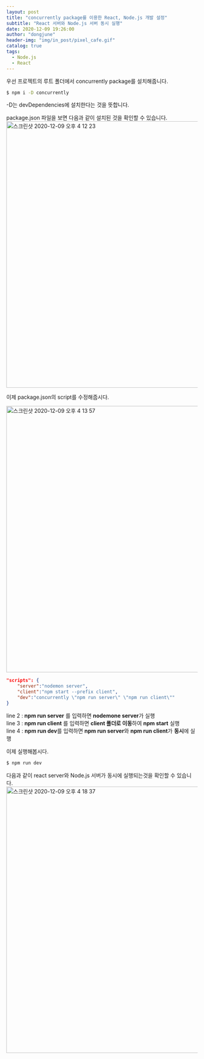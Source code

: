 ```yaml
---
layout: post
title: "concurrently package를 이용한 React, Node.js 개발 설정"
subtitle: "React 서버와 Node.js 서버 동시 실행"
date: 2020-12-09 19:26:00
author: "dongjune"
header-img: "img/in_post/pixel_cafe.gif"
catalog: true
tags:
  - Node.js
  - React
--- 
```


우선 프로젝트의 루트 폴더에서 concurrently package를 설치해줍니다.

```bash
$ npm i -D concurrently
```
-D는 devDependencies에 설치한다는 것을 뜻합니다.  

package.json 파일을 보면 다음과 같이 설치된 것을 확인할 수 있습니다.
<img width="700" alt="스크린샷 2020-12-09 오후 4 12 23" src="https://user-images.githubusercontent.com/53213397/101620216-9cabc280-3a57-11eb-9920-0beaed75bc5c.png">

이제 package.json의 script를 수정해줍시다.

<img width="700" alt="스크린샷 2020-12-09 오후 4 13 57" src="https://user-images.githubusercontent.com/53213397/101620227-a0d7e000-3a57-11eb-8bd9-f8b0e323e984.png">

```json
"scripts": {
    "server":"nodemon server",
    "client":"npm start --prefix client",
    "dev":"concurrently \"npm run server\" \"npm run client\""
}
```
  line 2 : **npm run server** 를 입력하면 **nodemone server**가 실행  
  line 3 : **npm run client** 를 입력하면 **client 폴더로 이동**하여 **npm start** 실행  
  line 4 : **npm run dev**를 입력하면 **npm run server**와 **npm run client**가 **동시**에 실행  

  
이제 실행해봅시다.

```bash
$ npm run dev
```
다음과 같이 react server와 Node.js 서버가 동시에 실행되는것을 확인할 수 있습니다.
<img width="700" alt="스크린샷 2020-12-09 오후 4 18 37" src="https://user-images.githubusercontent.com/53213397/101620233-a1707680-3a57-11eb-8bba-57dc2eff9b9b.png">